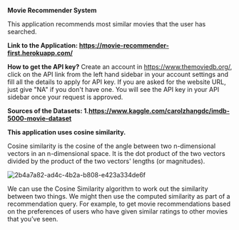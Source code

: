 **Movie Recommender System**

This application recommends most similar movies that the user has searched.

**Link to the Application:
https://movie-recommender-first.herokuapp.com/**

**How to get the API key?**
Create an account in https://www.themoviedb.org/, click on the API link from the left hand sidebar in your account settings and fill all the details to apply for API key. If you are asked for the website URL, just give "NA" if you don't have one. You will see the API key in your API sidebar once your request is approved.

**Sources of the Datasets:
1.https://www.kaggle.com/carolzhangdc/imdb-5000-movie-dataset**


**This application uses cosine similarity.**

Cosine similarity is the cosine of the angle between two n-dimensional vectors in an n-dimensional space. It is the dot product of the two vectors divided by the product of the two vectors' lengths (or magnitudes).


![2b4a7a82-ad4c-4b2a-b808-e423a334de6f](https://user-images.githubusercontent.com/70506890/141764828-3d43de97-fd1d-44bb-b7fd-91fdfccea751.png)


We can use the Cosine Similarity algorithm to work out the similarity between two things. We might then use the computed similarity as part of a recommendation query. For example, to get movie recommendations based on the preferences of users who have given similar ratings to other movies that you’ve seen.
